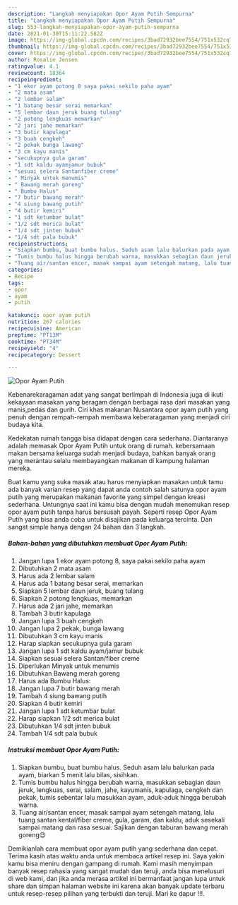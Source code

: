 ```yaml
---
description: "Langkah menyiapakan Opor Ayam Putih Sempurna"
title: "Langkah menyiapakan Opor Ayam Putih Sempurna"
slug: 553-langkah-menyiapakan-opor-ayam-putih-sempurna
date: 2021-01-30T15:11:22.582Z
image: https://img-global.cpcdn.com/recipes/3bad72932bee7554/751x532cq70/opor-ayam-putih-foto-resep-utama.jpg
thumbnail: https://img-global.cpcdn.com/recipes/3bad72932bee7554/751x532cq70/opor-ayam-putih-foto-resep-utama.jpg
cover: https://img-global.cpcdn.com/recipes/3bad72932bee7554/751x532cq70/opor-ayam-putih-foto-resep-utama.jpg
author: Rosalie Jensen
ratingvalue: 4.1
reviewcount: 18364
recipeingredient:
- "1 ekor ayam potong 8 saya pakai sekilo paha ayam"
- "2 mata asam"
- "2 lembar salam"
- "1 batang besar serai memarkan"
- "5 lembar daun jeruk buang tulang"
- "2 potong lengkuas memarkan"
- "2 jari jahe memarkan"
- "3 butir kapulaga"
- "3 buah cengkeh"
- "2 pekak bunga lawang"
- "3 cm kayu manis"
- "secukupnya gula garam"
- "1 sdt kaldu ayamjamur bubuk"
- "sesuai selera Santanfiber creme"
- " Minyak untuk menumis"
- " Bawang merah goreng"
- " Bumbu Halus"
- "7 butir bawang merah"
- "4 siung bawang putih"
- "4 butir kemiri"
- "1 sdt ketumbar bulat"
- "1/2 sdt merica bulat"
- "1/4 sdt jinten bubuk"
- "1/4 sdt pala bubuk"
recipeinstructions:
- "Siapkan bumbu, buat bumbu halus. Seduh asam lalu balurkan pada ayam, biarkan 5 menit lalu bilas, sisihkan."
- "Tumis bumbu halus hingga berubah warna, masukkan sebagian daun jeruk, lengkuas, serai, salam, jahe, kayumanis, kapulaga, cengkeh dan pekak, tumis sebentar lalu masukkan ayam, aduk-aduk hingga berubah warna."
- "Tuang air/santan encer, masak sampai ayam setengah matang, lalu tuang santan kental/fiber creme, gula, garam, dan kaldu, aduk sesekali sampai matang dan rasa sesuai. Sajikan dengan taburan bawang merah goreng😍"
categories:
- Recipe
tags:
- opor
- ayam
- putih

katakunci: opor ayam putih 
nutrition: 267 calories
recipecuisine: American
preptime: "PT13M"
cooktime: "PT34M"
recipeyield: "4"
recipecategory: Dessert

---
```



![Opor Ayam Putih](https://img-global.cpcdn.com/recipes/3bad72932bee7554/751x532cq70/opor-ayam-putih-foto-resep-utama.jpg)

Kebenarekaragaman adat yang sangat berlimpah di Indonesia juga di ikuti kekayaan masakan yang beragam dengan berbagai rasa dari masakan yang manis,pedas dan gurih. Ciri khas makanan Nusantara opor ayam putih yang penuh dengan rempah-rempah membawa keberaragaman yang menjadi ciri budaya kita.




Kedekatan rumah tangga bisa didapat dengan cara sederhana. Diantaranya adalah memasak Opor Ayam Putih untuk orang di rumah. kebersamaan makan bersama keluarga sudah menjadi budaya, bahkan banyak orang yang merantau selalu membayangkan makanan di kampung halaman mereka.

Buat kamu yang suka masak atau harus menyiapkan masakan untuk tamu ada banyak varian resep yang dapat anda contoh salah satunya opor ayam putih yang merupakan makanan favorite yang simpel dengan kreasi sederhana. Untungnya saat ini kamu bisa dengan mudah menemukan resep opor ayam putih tanpa harus bersusah payah.
Seperti resep Opor Ayam Putih yang bisa anda coba untuk disajikan pada keluarga tercinta. Dan sangat simple hanya dengan 24 bahan dan 3 langkah.


<!--inarticleads1-->

##### Bahan-bahan yang dibutuhkan membuat Opor Ayam Putih:

1. Jangan lupa 1 ekor ayam potong 8, saya pakai sekilo paha ayam
1. Dibutuhkan 2 mata asam
1. Harus ada 2 lembar salam
1. Harus ada 1 batang besar serai, memarkan
1. Siapkan 5 lembar daun jeruk, buang tulang
1. Siapkan 2 potong lengkuas, memarkan
1. Harus ada 2 jari jahe, memarkan
1. Tambah 3 butir kapulaga
1. Jangan lupa 3 buah cengkeh
1. Jangan lupa 2 pekak, bunga lawang
1. Dibutuhkan 3 cm kayu manis
1. Harap siapkan secukupnya gula garam
1. Jangan lupa 1 sdt kaldu ayam/jamur bubuk
1. Siapkan sesuai selera Santan/fiber creme
1. Diperlukan  Minyak untuk menumis
1. Dibutuhkan  Bawang merah goreng
1. Harus ada  Bumbu Halus:
1. Jangan lupa 7 butir bawang merah
1. Tambah 4 siung bawang putih
1. Siapkan 4 butir kemiri
1. Jangan lupa 1 sdt ketumbar bulat
1. Harap siapkan 1/2 sdt merica bulat
1. Dibutuhkan 1/4 sdt jinten bubuk
1. Tambah 1/4 sdt pala bubuk




<!--inarticleads2-->

##### Instruksi membuat  Opor Ayam Putih:

1. Siapkan bumbu, buat bumbu halus. Seduh asam lalu balurkan pada ayam, biarkan 5 menit lalu bilas, sisihkan.
1. Tumis bumbu halus hingga berubah warna, masukkan sebagian daun jeruk, lengkuas, serai, salam, jahe, kayumanis, kapulaga, cengkeh dan pekak, tumis sebentar lalu masukkan ayam, aduk-aduk hingga berubah warna.
1. Tuang air/santan encer, masak sampai ayam setengah matang, lalu tuang santan kental/fiber creme, gula, garam, dan kaldu, aduk sesekali sampai matang dan rasa sesuai. Sajikan dengan taburan bawang merah goreng😍




Demikianlah cara membuat opor ayam putih yang sederhana dan cepat. Terima kasih atas waktu anda untuk membaca artikel resep ini. Saya yakin kamu bisa meniru dengan gampang di rumah. Kami masih menyimpan banyak resep rahasia yang sangat mudah dan teruji, anda bisa menelusuri di web kami, dan jika anda merasa artikel ini bermanfaat jangan lupa untuk share dan simpan halaman website ini karena akan banyak update terbaru untuk resep-resep pilihan yang terbukti dan teruji. Mari ke dapur !!!. 
